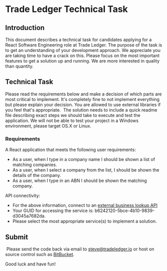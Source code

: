 # Trade Ledger Technical Task

## Introduction

This document describes a technical task for candidates applying for a React Software Engineering role at Trade Ledger. The purpose of the task is to get an understanding of your development approach. We appreciate you are taking time to have a crack on this. Please focus on the most important features to get a solution up and running. We are more interested in quality than quantity.

## Technical Task

Please read the requirements below and make a decision of which parts are most critical to implement. It's completely fine to not implement everything but please explain your decision. You are allowed to use external libraries if you feel that's appropriate.
​
The solution needs to include a quick readme file describing exact steps we should take to execute and test the application. We will not be able to test your project in a Windows environment, please target OS.X or Linux.

### Requirements

A React application that meets the following user requirements:

- As a user, when I type in a company name I should be shown a list of matching companies.
- As a user, when I select a company from the list, I should be shown the details of the company.
- As a user, when I type in an ABN I should be shown the matching company.

API connectivity:

- For the above information, connect to an [external business lookup API](https://abr.business.gov.au/json/)
- Your GUID for accessing the service is: b6242120-5bce-4b10-9839-d3045a7682da.
- Please select the most appropriate service(s) to implement a solution.

## Submit

​
Please send the code back via email to [steve@tradeledger.io](mailto:steve@tradeledger.io) or host on source control such as [BitBucket](www.bitbucket.org).
​

Good luck and have fun!
